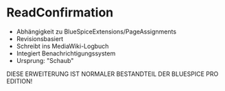 # ReadConfirmation
* Abhängigkeit zu BlueSpiceExtensions/PageAssignments
* Revisionsbasiert
* Schreibt ins MediaWiki-Logbuch
* Integiert Benachrichtigungssystem
* Ursprung: "Schaub"

DIESE ERWEITERUNG IST NORMALER BESTANDTEIL DER BLUESPICE PRO EDITION!
